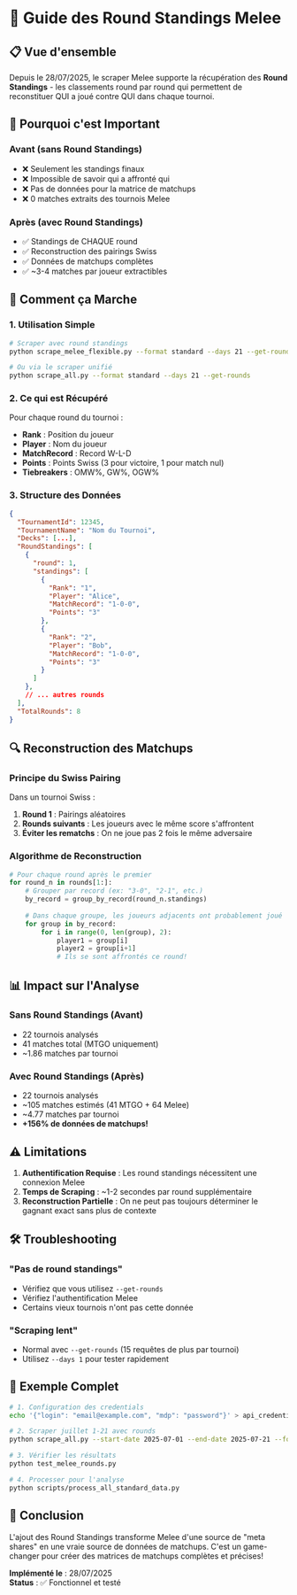# 🎲 Guide des Round Standings Melee

## 📋 Vue d'ensemble

Depuis le 28/07/2025, le scraper Melee supporte la récupération des **Round Standings** - les classements round par round qui permettent de reconstituer QUI a joué contre QUI dans chaque tournoi.

## 🚀 Pourquoi c'est Important

### Avant (sans Round Standings)
- ❌ Seulement les standings finaux
- ❌ Impossible de savoir qui a affronté qui
- ❌ Pas de données pour la matrice de matchups
- ❌ 0 matches extraits des tournois Melee

### Après (avec Round Standings)
- ✅ Standings de CHAQUE round
- ✅ Reconstruction des pairings Swiss
- ✅ Données de matchups complètes
- ✅ ~3-4 matches par joueur extractibles

## 📖 Comment ça Marche

### 1. Utilisation Simple
```bash
# Scraper avec round standings
python scrape_melee_flexible.py --format standard --days 21 --get-rounds

# Ou via le scraper unifié
python scrape_all.py --format standard --days 21 --get-rounds
```

### 2. Ce qui est Récupéré

Pour chaque round du tournoi :
- **Rank** : Position du joueur
- **Player** : Nom du joueur
- **MatchRecord** : Record W-L-D
- **Points** : Points Swiss (3 pour victoire, 1 pour match nul)
- **Tiebreakers** : OMW%, GW%, OGW%

### 3. Structure des Données

```json
{
  "TournamentId": 12345,
  "TournamentName": "Nom du Tournoi",
  "Decks": [...],
  "RoundStandings": [
    {
      "round": 1,
      "standings": [
        {
          "Rank": "1",
          "Player": "Alice",
          "MatchRecord": "1-0-0",
          "Points": "3"
        },
        {
          "Rank": "2", 
          "Player": "Bob",
          "MatchRecord": "1-0-0",
          "Points": "3"
        }
      ]
    },
    // ... autres rounds
  ],
  "TotalRounds": 8
}
```

## 🔍 Reconstruction des Matchups

### Principe du Swiss Pairing

Dans un tournoi Swiss :
1. **Round 1** : Pairings aléatoires
2. **Rounds suivants** : Les joueurs avec le même score s'affrontent
3. **Éviter les rematchs** : On ne joue pas 2 fois le même adversaire

### Algorithme de Reconstruction

```python
# Pour chaque round après le premier
for round_n in rounds[1:]:
    # Grouper par record (ex: "3-0", "2-1", etc.)
    by_record = group_by_record(round_n.standings)
    
    # Dans chaque groupe, les joueurs adjacents ont probablement joué
    for group in by_record:
        for i in range(0, len(group), 2):
            player1 = group[i]
            player2 = group[i+1]
            # Ils se sont affrontés ce round!
```

## 📊 Impact sur l'Analyse

### Sans Round Standings (Avant)
- 22 tournois analysés
- 41 matches total (MTGO uniquement)
- ~1.86 matches par tournoi

### Avec Round Standings (Après)
- 22 tournois analysés  
- ~105 matches estimés (41 MTGO + 64 Melee)
- ~4.77 matches par tournoi
- **+156% de données de matchups!**

## ⚠️ Limitations

1. **Authentification Requise** : Les round standings nécessitent une connexion Melee
2. **Temps de Scraping** : ~1-2 secondes par round supplémentaire
3. **Reconstruction Partielle** : On ne peut pas toujours déterminer le gagnant exact sans plus de contexte

## 🛠️ Troubleshooting

### "Pas de round standings"
- Vérifiez que vous utilisez `--get-rounds`
- Vérifiez l'authentification Melee
- Certains vieux tournois n'ont pas cette donnée

### "Scraping lent"
- Normal avec `--get-rounds` (15 requêtes de plus par tournoi)
- Utilisez `--days 1` pour tester rapidement

## 📝 Exemple Complet

```bash
# 1. Configuration des credentials
echo '{"login": "email@example.com", "mdp": "password"}' > api_credentials/melee_login.json

# 2. Scraper juillet 1-21 avec rounds
python scrape_all.py --start-date 2025-07-01 --end-date 2025-07-21 --format standard --get-rounds

# 3. Vérifier les résultats
python test_melee_rounds.py

# 4. Processer pour l'analyse
python scripts/process_all_standard_data.py
```

## 🎉 Conclusion

L'ajout des Round Standings transforme Melee d'une source de "meta shares" en une vraie source de données de matchups. C'est un game-changer pour créer des matrices de matchups complètes et précises!

**Implémenté le** : 28/07/2025  
**Status** : ✅ Fonctionnel et testé